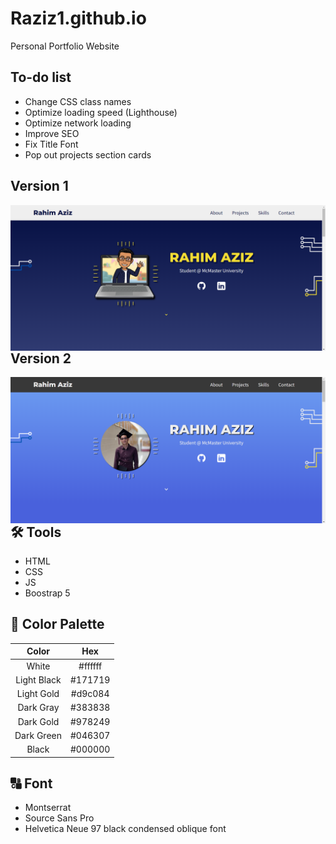 # Raziz1.github.io
Personal Portfolio Website

## To-do list
* Change CSS class names
* Optimize loading speed (Lighthouse)
* Optimize network loading
* Improve SEO
* Fix Title Font
* Pop out projects section cards

## Version 1
<p> 
    <img align='Left' src="Website_preview.png? raw=true" >
</p>


## Version 2
<p> 
    <img align='Left' src="personal_website_v2.png? raw=true" >
</p>

## 🛠️ Tools
* HTML
* CSS
* JS
* Boostrap 5

## 🎨 Color Palette
| Color  | Hex |
|  :---: |  :---: |
| White  | #ffffff  |
| Light Black  | #171719  |
| Light Gold  | #d9c084  |
| Dark Gray  | #383838  |
| Dark Gold  | #978249  |
| Dark Green  | #046307  |
| Black  | #000000  |

## 🔠 Font
* Montserrat
* Source Sans Pro
* Helvetica Neue 97 black condensed oblique font 
